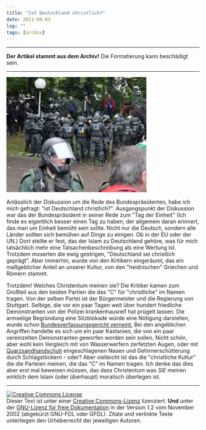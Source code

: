 ```yaml
---
title: "Ist Deutschland christlich?"
date: 2011-09-03
log: ""
tags: [archiv]
---
```

<hr><b>Der Artikel stammt aus dem Archiv!</b> Die Formatierung kann beschädigt sein.<hr>

![MittlererSchlossgartenPolizisten_2010-09-30.jpg](MittlererSchlossgartenPolizisten_2010-09-30.jpg)

Anl&auml;sslich der Diskussion um die Rede des Bundespr&auml;sidenten, habe ich mich gefragt: &quot;ist Deutschland christlich?&quot;. Ausgangspunkt der Diskussion war das der Bundespr&auml;sident in seiner Rede zum &quot;Tag der Einheit&quot; (Ich finde es eigentlich besser einen Tag zu haben, der allgemein daran erinnert, das man um Einheit bem&uuml;ht sein sollte. Nicht nur die Deutsch, sondern alle L&auml;nder sollten sich bem&uuml;hen auf Dinge zu einigen. Ob in der EU oder der UN.) Dort stellte er fest, das der Islam zu Deutschland geh&ouml;re, was f&uuml;r mich tats&auml;chlich mehr eine Tatsachenbeschreibung als eine Wertung ist. Trotzdem moserten die ewig gestrigen, &quot;Deutschland sei christlich gepr&auml;gt&quot;. Aber immerhin, wurde von den Kritikern einger&auml;umt, das ein ma&szlig;geblicher Anteil an unserer Kultur, von den &quot;heidnischen&quot; Griechen und R&ouml;mern stammt.
<!--break-->
Trotzdem! Welches Christentum meinen sie? Die Kritiker kamen zum Gro&szlig;teil aus den beiden Partien die das &quot;C&quot; f&uuml;r &quot;christliche&quot; im Namen tragen. Von der selben Partei ist der B&uuml;rgermeister und die Regierung von Stuttgart. Selbige, die vor ein paar Tagen weit &uuml;ber hundert friedliche Demonstranten von der Polizei krankenhausreif hat pr&uuml;gelt lassen. Die armselige Begr&uuml;ndung eine Sitzblokade w&uuml;rde eine N&ouml;tigung darstellen, wurde schon <a href="http://de.wikipedia.org/wiki/Sitzblockade#Juristische_Bewertung">Bundesverfassungsgericht verneint.</a> Bei den angeblichen Angriffen handelte es sich um ein paar Kastanien, die von ein paar vereinzelten Demonstranten geworfen worden sein sollen. Nicht sch&ouml;n, aber wohl kein Vergleich mit von Wasserwerfern zerfetzten Augen, oder mit <a href="http://de.wikipedia.org/wiki/Quarzsandhandschuh">Quarzsandhandschuh</a> eingeschlagenen Nasen und Gehirnersch&uuml;tterung durch Schlagst&ouml;ckern - oder?
Aber vielleicht ist das die &quot;christliche Kultur&quot; die die Parteien meinen, die das &quot;C&quot; im Namen tragen. Ich denke das dies aber erst mal beweisen m&uuml;ssen, das dass Christentum was <i>SIE</i> meinen wirklich dem Islam (oder &uuml;berhaupt) moralisch &uuml;berlegen ist.
<hr />
<a rel="license" href="http://creativecommons.org/licenses/by-sa/3.0/de/"><img alt="Creative Commons License" style="border-width: 0pt;" src="http://i.creativecommons.org/l/by-sa/3.0/de/88x31.png" /></a><br />
Dieser <span xmlns:dc="http://purl.org/dc/elements/1.1/" href="http://purl.org/dc/dcmitype/Text" rel="dc:type">Text</span> ist unter einer <a rel="license" href="http://creativecommons.org/licenses/by-sa/3.0/de/">Creative Commons-Lizenz</a> lizenziert. <b>Und</b> unter der <a href="http://de.wikipedia.org/wiki/GFDL">GNU-Lizenz f&uuml;r freie Dokumentation</a> in der Version 1.2 vom November 2002 (abgek&uuml;rzt GNU-FDL oder GFDL). Zitate und verlinkte Texte unterliegen den Urheberrecht der jeweiligen Autoren.
